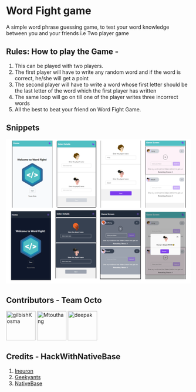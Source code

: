 # Word Fight game

A simple word phrase guessing game, to test your word knowledge between you and your friends i.e Two player game

## Rules: How to play the Game - 

1. This can be played with two players.
2. The first player will have to write any random word and if the word is correct, he/she will get a point
3. The second player will have to write a word whose first letter should be the last letter of the word which the first player has written
4. The same loop will go on till one of the player writes three incorrect words
5. All the best to beat your friend on Word Fight Game.

## Snippets

![snippet](https://github.com/Gilbishkosma/nativebase-hackathon/blob/main/assets/snip.png)

## Contributors - Team Octo
<a href="https://github.com/GilbishKosma"><img src="https://avatars.githubusercontent.com/u/35146877?v=4" title="gilbishKosma" width="80" height="80"></a>
<a href="https://github.com/MTouthang"><img src="https://avatars.githubusercontent.com/u/53576865?v=4" title="Mtouthang" width="80" height="80"></a>
<a href="https://github.com/dt1702281"><img src="https://avatars.githubusercontent.com/u/55850598?v=4" title="deepak" width="80" height="80"></a>

## Credits  - HackWithNativeBase
1. <a href="https://ineuron.ai/">Ineuron</a>
2. <a href="https://geekyants.com/">Geekyants</a>
3. <a href="https://nativebase.io/" >NativeBase</a>
